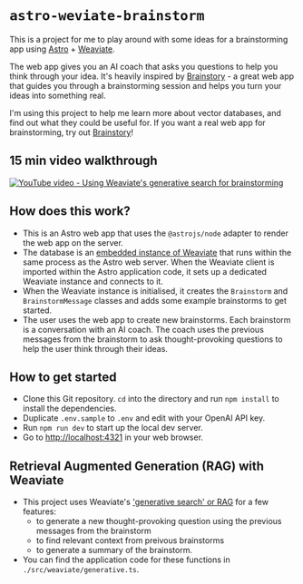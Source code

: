 # `astro-weviate-brainstorm`

This is a project for me to play around with some ideas for a brainstorming app using [Astro](https://astro.build) + [Weaviate](https://weaviate.io).

The web app gives you an AI coach that asks you questions to help you think through your idea. It's heavily inspired by [Brainstory](https://brainstory.ai) - a great web app that guides you through a brainstorming session and helps you turn your ideas into something real.

I'm using this project to help me learn more about vector databases, and find out what they could be useful for. If you want a real web app for brainstorming, try out [Brainstory](https://brainstory.ai)!

## 15 min video walkthrough

[![YouTube video - Using Weaviate's generative search for brainstorming](https://img.youtube.com/vi/vaUSLy2p5RkE/0.jpg)](https://www.youtube.com/watch?v=aUSLy2p5RkE "Using Weaviate's generative search for brainstorming")

## How does this work?
- This is an Astro web app that uses the `@astrojs/node` adapter to render the web app on the server.
- The database is an [embedded instance of Weaviate](https://weaviate.io/developers/weaviate/installation/embedded) that runs within the same process as the Astro web server. When the Weaviate client is imported within the Astro application code, it sets up a dedicated Weaviate instance and connects to it.
- When the Weaviate instance is initialised, it creates the `Brainstorm` and `BrainstormMessage` classes and adds some example brainstorms to get started.
- The user uses the web app to create new brainstorms. Each brainstorm is a conversation with an AI coach. The coach uses the previous messages from the brainstorm to ask thought-provoking questions to help the user think through their ideas. 

## How to get started
- Clone this Git repository. `cd` into the directory and run `npm install` to install the dependencies.
- Duplicate `.env.sample` to `.env` and edit with your OpenAI API key. 
- Run `npm run dev` to start up the local dev server. 
- Go to [http://localhost:4321](http://localhost:4321) in your web browser.

## Retrieval Augmented Generation (RAG) with Weaviate
- This project uses Weaviate's ['generative search' or RAG](https://weaviate.io/developers/weaviate/search/generative) for a few features:
    - to generate a new thought-provoking question using the previous messages from the brainstorm
    - to find relevant context from preivous brainstorms
    - to generate a summary of the brainstorm.
- You can find the application code for these functions in `./src/weaviate/generative.ts`.